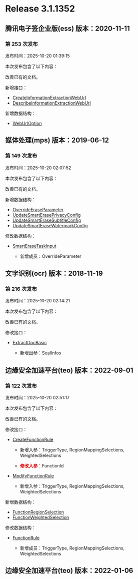 # Release 3.1.1352

## 腾讯电子签企业版(ess) 版本：2020-11-11

### 第 253 次发布

发布时间：2025-10-20 01:39:15

本次发布包含了以下内容：

改善已有的文档。

新增接口：

* [CreateInformationExtractionWebUrl](https://cloud.tencent.com/document/api/1323/124393)
* [DescribeInformationExtractionWebUrl](https://cloud.tencent.com/document/api/1323/124392)

新增数据结构：

* [WebUrlOption](https://cloud.tencent.com/document/api/1323/70369#WebUrlOption)



## 媒体处理(mps) 版本：2019-06-12

### 第 149 次发布

发布时间：2025-10-20 02:07:52

本次发布包含了以下内容：

改善已有的文档。

新增数据结构：

* [OverrideEraseParameter](https://cloud.tencent.com/document/api/862/37615#OverrideEraseParameter)
* [UpdateSmartErasePrivacyConfig](https://cloud.tencent.com/document/api/862/37615#UpdateSmartErasePrivacyConfig)
* [UpdateSmartEraseSubtitleConfig](https://cloud.tencent.com/document/api/862/37615#UpdateSmartEraseSubtitleConfig)
* [UpdateSmartEraseWatermarkConfig](https://cloud.tencent.com/document/api/862/37615#UpdateSmartEraseWatermarkConfig)

修改数据结构：

* [SmartEraseTaskInput](https://cloud.tencent.com/document/api/862/37615#SmartEraseTaskInput)

	* 新增成员：OverrideParameter




## 文字识别(ocr) 版本：2018-11-19

### 第 216 次发布

发布时间：2025-10-20 02:14:21

本次发布包含了以下内容：

改善已有的文档。

修改接口：

* [ExtractDocBasic](https://cloud.tencent.com/document/api/866/119452)

	* 新增出参：SealInfos




## 边缘安全加速平台(teo) 版本：2022-09-01

### 第 122 次发布

发布时间：2025-10-20 02:51:17

本次发布包含了以下内容：

改善已有的文档。

修改接口：

* [CreateFunctionRule](https://cloud.tencent.com/document/api/1552/111388)

	* 新增入参：TriggerType, RegionMappingSelections, WeightedSelections

	* <font color="#dd0000">**修改入参**：</font>FunctionId

* [ModifyFunctionRule](https://cloud.tencent.com/document/api/1552/111380)

	* 新增入参：TriggerType, RegionMappingSelections, WeightedSelections


新增数据结构：

* [FunctionRegionSelection](https://cloud.tencent.com/document/api/1552/80721#FunctionRegionSelection)
* [FunctionWeightedSelection](https://cloud.tencent.com/document/api/1552/80721#FunctionWeightedSelection)

修改数据结构：

* [FunctionRule](https://cloud.tencent.com/document/api/1552/80721#FunctionRule)

	* 新增成员：TriggerType, RegionMappingSelections, WeightedSelections




## 边缘安全加速平台(teo) 版本：2022-01-06



